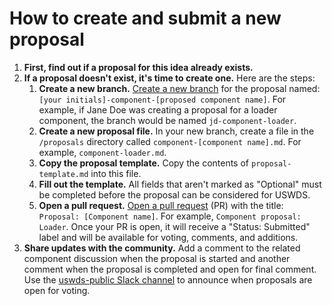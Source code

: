 # How to create and submit a new proposal

1. **First, find out if a proposal for this idea already exists.**
1. **If a proposal doesn't exist, it's time to create one.** Here are the steps:
    1. **Create a new branch.**
       [Create a new branch](https://docs.github.com/en/pull-requests/collaborating-with-pull-requests/proposing-changes-to-your-work-with-pull-requests/creating-and-deleting-branches-within-your-repository)
       for the proposal named: `[your initials]-component-[proposed component name]`.
       For example, if Jane Doe was creating a proposal for a loader component, the branch would be named `jd-component-loader`.
    1. **Create a new proposal file.** In your new branch, create a file in the `/proposals` directory called `component-[component name].md`.
       For example, `component-loader.md`.
    1. **Copy the proposal template.** Copy the contents of `proposal-template.md` into this file.
    1. **Fill out the template.** All fields that aren't marked as "Optional" must be completed before the proposal can be considered for USWDS.
    1. **Open a pull request.**
       [Open a pull request](https://docs.github.com/en/pull-requests/collaborating-with-pull-requests/proposing-changes-to-your-work-with-pull-requests/creating-a-pull-request)
       (PR) with the title: `Proposal: [Component name]`. For example, `Component proposal: Loader`.
       Once your PR is open, it will receive a "Status: Submitted" label and will be available for voting, comments, and additions.
1. **Share updates with the community.**
   Add a comment to the related component discussion when the proposal is started and another comment when the proposal is completed and open for final comment.
   Use the [uswds-public Slack channel](https://gsa-tts.slack.com/archives/C3F14AHSQ) to announce when proposals are open for voting.
